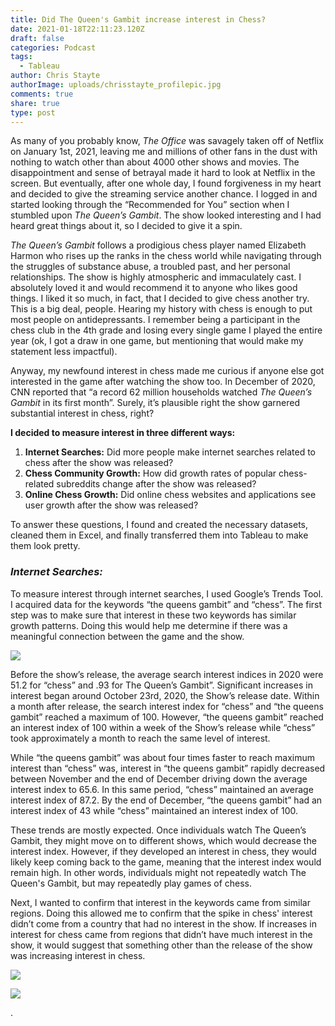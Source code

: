 ```yaml
---
title: Did The Queen's Gambit increase interest in Chess?
date: 2021-01-18T22:11:23.120Z
draft: false
categories: Podcast
tags:
  - Tableau
author: Chris Stayte
authorImage: uploads/chrisstayte_profilepic.jpg
comments: true
share: true
type: post
---
```

As many of you probably know, *The Office* was savagely taken off of Netflix on January 1st, 2021, leaving me and millions of other fans in the dust with nothing to watch other than about 4000 other shows and movies. The disappointment and sense of betrayal made it hard to look at Netflix in the screen. But eventually, after one whole day, I found forgiveness in my heart and decided to give the streaming service another chance. I logged in and started looking through the “Recommended for You” section when I stumbled upon *The Queen’s Gambit*. The show looked interesting and I had heard great things about it, so I decided to give it a spin.

*The Queen’s Gambit* follows a prodigious chess player named Elizabeth Harmon who rises up the ranks in the chess world while navigating through the struggles of substance abuse, a troubled past, and her personal relationships. The show is highly atmospheric and immaculately cast. I absolutely loved it and would recommend it to anyone who likes good things. I liked it so much, in fact, that I decided to give chess another try. This is a big deal, people. Hearing my history with chess is enough to put most people on antidepressants. I remember being a participant in the chess club in the 4th grade and losing every single game I played the entire year (ok, I got a draw in one game, but mentioning that would make my statement less impactful). 

Anyway, my newfound interest in chess made me curious if anyone else got interested in the game after watching the show too. In December of 2020, CNN reported that “a record 62 million households watched *The Queen’s Gambit* in its first month”. Surely, it’s plausible right the show garnered substantial interest in chess, right?

**I decided to measure interest in three different ways:** 

1. **Internet Searches:** Did more people make internet searches related to chess after the show was released?
2. **Chess Community Growth:** How did growth rates of popular chess-related subreddits change after the show was released?
3. **Online Chess Growth:** Did online chess websites and applications see user growth after the show was released?

To answer these questions, I found and created the necessary datasets, cleaned them in Excel, and finally transferred them into Tableau to make them look pretty.

### ***Internet Searches:***

To measure interest through internet searches, I used Google’s Trends Tool. I acquired data for the keywords “the queens gambit” and “chess”. The first step was to make sure that interest in these two keywords has similar growth patterns. Doing this would help me determine if there was a meaningful connection between the game and the show.

![](/images/uploads/goodsc.png)

Before the show’s release, the average search interest indices in 2020 were 51.2 for “chess” and .93 for The Queen’s Gambit”. Significant increases in interest began around October 23rd, 2020, the Show’s release date. Within a month after release, the search interest index for “chess” and “the queens gambit” reached a maximum of 100. However, “the queens gambit” reached an interest index of 100 within a week of the Show’s release while “chess” took approximately a month to reach the same level of interest. 

While “the queens gambit” was about four times faster to reach maximum interest than “chess” was, interest in “the queens gambit” rapidly decreased between November and the end of December driving down the average interest index to 65.6. In this same period, “chess” maintained an average interest index of 87.2. By the end of December, “the queens gambit” had an interest index of 43 while “chess” maintained an interest index of 100. 

These trends are mostly expected. Once individuals watch The Queen’s Gambit, they might move on to different shows, which would decrease the interest index. However, if they developed an interest in chess, they would likely keep coming back to the game, meaning that the interest index would remain high. In other words, individuals might not repeatedly watch The Queen's Gambit, but may repeatedly play games of chess.  

Next, I wanted to confirm that interest in the keywords came from similar regions. Doing this allowed me to confirm that the spike in chess' interest didn’t come from a country that had no interest in the show. If increases in interest for chess came from regions that didn’t have much interest in the show, it would suggest that something other than the release of the show was increasing interest in chess.

![](/images/uploads/screen-shot-2021-01-26-at-9.38.03-am.png)

![](/images/uploads/screen-shot-2021-01-26-at-9.34.27-am.png)

.